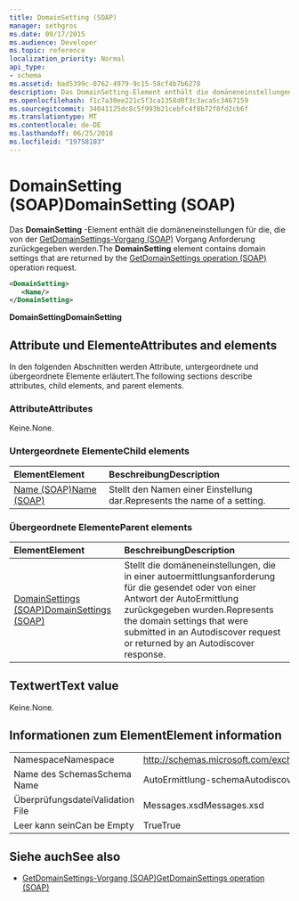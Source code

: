 ```yaml
---
title: DomainSetting (SOAP)
manager: sethgros
ms.date: 09/17/2015
ms.audience: Developer
ms.topic: reference
localization_priority: Normal
api_type:
- schema
ms.assetid: bad5399c-0762-4979-9c15-58cf4b7b6278
description: Das DomainSetting-Element enthält die domäneneinstellungen für die, die von der GetDomainSettings-Vorgang (SOAP) Vorgang Anforderung zurückgegeben werden.
ms.openlocfilehash: f1c7a30ee221c5f3ca1358d0f3c3aca5c3467159
ms.sourcegitcommit: 34041125dc8c5f993b21cebfc4f8b72f0fd2cb6f
ms.translationtype: MT
ms.contentlocale: de-DE
ms.lasthandoff: 06/25/2018
ms.locfileid: "19758103"
---
```

# <a name="domainsetting-soap"></a><span data-ttu-id="b985a-103">DomainSetting (SOAP)</span><span class="sxs-lookup"><span data-stu-id="b985a-103">DomainSetting (SOAP)</span></span>

<span data-ttu-id="b985a-104">Das **DomainSetting** -Element enthält die domäneneinstellungen für die, die von der [GetDomainSettings-Vorgang (SOAP)](getdomainsettings-operation-soap.md) Vorgang Anforderung zurückgegeben werden.</span><span class="sxs-lookup"><span data-stu-id="b985a-104">The **DomainSetting** element contains domain settings that are returned by the [GetDomainSettings operation (SOAP)](getdomainsettings-operation-soap.md) operation request.</span></span> 
  
```XML
<DomainSetting>
   <Name/>
</DomainSetting>
```

 <span data-ttu-id="b985a-105">**DomainSetting**</span><span class="sxs-lookup"><span data-stu-id="b985a-105">**DomainSetting**</span></span>
## <a name="attributes-and-elements"></a><span data-ttu-id="b985a-106">Attribute und Elemente</span><span class="sxs-lookup"><span data-stu-id="b985a-106">Attributes and elements</span></span>

<span data-ttu-id="b985a-107">In den folgenden Abschnitten werden Attribute, untergeordnete und übergeordnete Elemente erläutert.</span><span class="sxs-lookup"><span data-stu-id="b985a-107">The following sections describe attributes, child elements, and parent elements.</span></span>
  
### <a name="attributes"></a><span data-ttu-id="b985a-108">Attribute</span><span class="sxs-lookup"><span data-stu-id="b985a-108">Attributes</span></span>

<span data-ttu-id="b985a-109">Keine.</span><span class="sxs-lookup"><span data-stu-id="b985a-109">None.</span></span>
  
### <a name="child-elements"></a><span data-ttu-id="b985a-110">Untergeordnete Elemente</span><span class="sxs-lookup"><span data-stu-id="b985a-110">Child elements</span></span>

|<span data-ttu-id="b985a-111">**Element**</span><span class="sxs-lookup"><span data-stu-id="b985a-111">**Element**</span></span>|<span data-ttu-id="b985a-112">**Beschreibung**</span><span class="sxs-lookup"><span data-stu-id="b985a-112">**Description**</span></span>|
|:-----|:-----|
|[<span data-ttu-id="b985a-113">Name (SOAP)</span><span class="sxs-lookup"><span data-stu-id="b985a-113">Name (SOAP)</span></span>](name-soap.md) <br/> |<span data-ttu-id="b985a-114">Stellt den Namen einer Einstellung dar.</span><span class="sxs-lookup"><span data-stu-id="b985a-114">Represents the name of a setting.</span></span>  <br/> |
   
### <a name="parent-elements"></a><span data-ttu-id="b985a-115">Übergeordnete Elemente</span><span class="sxs-lookup"><span data-stu-id="b985a-115">Parent elements</span></span>

|<span data-ttu-id="b985a-116">**Element**</span><span class="sxs-lookup"><span data-stu-id="b985a-116">**Element**</span></span>|<span data-ttu-id="b985a-117">**Beschreibung**</span><span class="sxs-lookup"><span data-stu-id="b985a-117">**Description**</span></span>|
|:-----|:-----|
|[<span data-ttu-id="b985a-118">DomainSettings (SOAP)</span><span class="sxs-lookup"><span data-stu-id="b985a-118">DomainSettings (SOAP)</span></span>](domainsettings-soap.md) <br/> |<span data-ttu-id="b985a-119">Stellt die domäneneinstellungen, die in einer autoermittlungsanforderung für die gesendet oder von einer Antwort der AutoErmittlung zurückgegeben wurden.</span><span class="sxs-lookup"><span data-stu-id="b985a-119">Represents the domain settings that were submitted in an Autodiscover request or returned by an Autodiscover response.</span></span>  <br/> |
   
## <a name="text-value"></a><span data-ttu-id="b985a-120">Textwert</span><span class="sxs-lookup"><span data-stu-id="b985a-120">Text value</span></span>

<span data-ttu-id="b985a-121">Keine.</span><span class="sxs-lookup"><span data-stu-id="b985a-121">None.</span></span>
  
## <a name="element-information"></a><span data-ttu-id="b985a-122">Informationen zum Element</span><span class="sxs-lookup"><span data-stu-id="b985a-122">Element information</span></span>

|||
|:-----|:-----|
|<span data-ttu-id="b985a-123">Namespace</span><span class="sxs-lookup"><span data-stu-id="b985a-123">Namespace</span></span>  <br/> |http://schemas.microsoft.com/exchange/2010/Autodiscover  <br/> |
|<span data-ttu-id="b985a-124">Name des Schemas</span><span class="sxs-lookup"><span data-stu-id="b985a-124">Schema Name</span></span>  <br/> |<span data-ttu-id="b985a-125">AutoErmittlung-schema</span><span class="sxs-lookup"><span data-stu-id="b985a-125">Autodiscover schema</span></span>  <br/> |
|<span data-ttu-id="b985a-126">Überprüfungsdatei</span><span class="sxs-lookup"><span data-stu-id="b985a-126">Validation File</span></span>  <br/> |<span data-ttu-id="b985a-127">Messages.xsd</span><span class="sxs-lookup"><span data-stu-id="b985a-127">Messages.xsd</span></span>  <br/> |
|<span data-ttu-id="b985a-128">Leer kann sein</span><span class="sxs-lookup"><span data-stu-id="b985a-128">Can be Empty</span></span>  <br/> |<span data-ttu-id="b985a-129">True</span><span class="sxs-lookup"><span data-stu-id="b985a-129">True</span></span>  <br/> |
   
## <a name="see-also"></a><span data-ttu-id="b985a-130">Siehe auch</span><span class="sxs-lookup"><span data-stu-id="b985a-130">See also</span></span>

- [<span data-ttu-id="b985a-131">GetDomainSettings-Vorgang (SOAP)</span><span class="sxs-lookup"><span data-stu-id="b985a-131">GetDomainSettings operation (SOAP)</span></span>](getdomainsettings-operation-soap.md)

